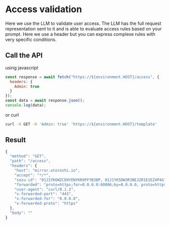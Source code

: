 # Access validation

Here we use the LLM to validate user access. The LLM has the full request representation sent to it and is able to evaluate access rules based on your prompt. Here we use a header but you can express complexe rules with very specific conditions.

## Call the API

using javascript 

```js
const response = await fetch("https://${environment.HOST}/access", {
  headers: {
    Admin: true
  }
});
const data = await response.json();
console.log(data);
```

or curl

```sh
curl -X GET -H 'Admin: true' 'https://${environment.HOST}/template'
```

## Result

```js
{
  "method": "GET",
  "path": "/access",
  "headers": {
    "host": "mirror.otoroshi.io",
    "accept": "*/*",
    "sozu-id": "01J1YK6WZCEHYENYKR9FFYB3BP, 01J1YK5DW3R3BEJ2R1E1EZ4P4G",
    "forwarded": "proto=https;for=0.0.0.0:60006;by=0.0.0.0, proto=https;for=0.0.0.0:49902;by=0.0.0.0",
    "user-agent": "curl/8.1.2",
    "x-forwarded-port": "443",
    "x-forwarded-for": "0.0.0.0",
    "x-forwarded-proto": "https"
  },
  "body": ""
}
```